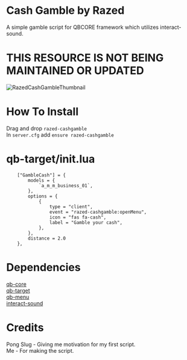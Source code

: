 # Cash Gamble by Razed
A simple gamble script for QBCORE framework which utilizes interact-sound.

# THIS RESOURCE IS NOT BEING MAINTAINED OR UPDATED

![RazedCashGambleThumbnail](https://user-images.githubusercontent.com/91488137/197401411-352f680e-a60b-448f-811e-2dc846e5bf7b.png)

# How To Install
Drag and drop `razed-cashgamble`\
In `server.cfg` add `ensure razed-cashgamble`

# qb-target/init.lua
```
	["GambleCash"] = {
        models = {
            `a_m_m_business_01`,
        },
        options = {
            {
                type = "client",
                event = "razed-cashgamble:openMenu",
                icon = "fas fa-cash",
                label = "Gamble your cash",
            },
        },
        distance = 2.0
    },

```

# Dependencies
[qb-core](https://github.com/qbcore-framework/qb-core)\
[qb-target](https://github.com/qbcore-framework/qb-target)\
[qb-menu](https://github.com/qbcore-framework/qb-menu)\
[interact-sound](https://github.com/qbcore-framework/interact-sound)

# Credits
Pong Slug - Giving me motivation for my first script.\
Me - For making the script.
